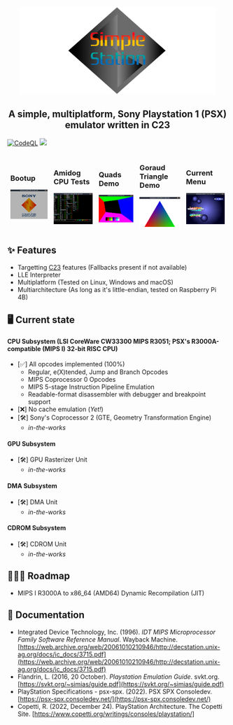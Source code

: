 <p align="center">
  <img src="resources/banner.png" width="450vw" height="200vw"/>
</p>

<h2 align="center">A simple, multiplatform, Sony Playstation 1 (PSX) emulator written in C23</h2>

[![CodeQL](https://github.com/cakehonolulu/SimpleStation/actions/workflows/simplestation.yml/badge.svg)](https://github.com/cakehonolulu/SimpleStation/actions/workflows/simplestation.yml) ![](https://byob.yarr.is/cakehonolulu/SimpleStation/build)


<table>
<thead>
  <tr>
    <td><h3>Bootup</h3><img src="https://raw.githubusercontent.com/cakehonolulu/SimpleStation/main/resources/bootup.png" alt="Image"></td>
    <td><h3>Amidog CPU Tests</h3><img src="https://raw.githubusercontent.com/cakehonolulu/SimpleStation/main/resources/amidog.png" alt="Image"></td>
    <td><h3>Quads Demo</h3><img src="https://raw.githubusercontent.com/cakehonolulu/SimpleStation/main/resources/quad.png" alt="Image"></td>
    <td><h3>Goraud Triangle Demo</h3><img src="https://raw.githubusercontent.com/cakehonolulu/SimpleStation/main/resources/triangle.png" alt="Image"></td>
    <td><h3>Current Menu</h3><img src="https://raw.githubusercontent.com/cakehonolulu/SimpleStation/main/resources/bios.png" alt="Image"></td>
  </tr>
</thead>
</table>

## ✨ Features
* Targetting [C23](https://en.cppreference.com/w/c/23) features (Fallbacks present if not available)
* LLE Interpreter
* Multiplatform (Tested on Linux, Windows and macOS)
* Multiarchitecture (As long as it's little-endian, tested on Raspberry Pi 4B)

## 🖥️ Current state
#### CPU Subsystem (LSI CoreWare CW33300 MIPS R3051; PSX's R3000A-compatible (MIPS I) 32-bit RISC CPU)
- [✅] All opcodes implemented (100%)
    - Regular, e(X)tended, Jump and Branch Opcodes
    - MIPS Coprocessor 0 Opcodes
    - MIPS 5-stage Instruction Pipeline Emulation
    - Readable-format disassembler with debugger and breakpoint support
- [❌] No cache emulation (_Yet!_)
- [🛠️] Sony's Coprocessor 2 (GTE, Geometry Transformation Engine)
    - _in-the-works_

#### GPU Subsystem
  - [🛠️] GPU Rasterizer Unit
    - _in-the-works_

#### DMA Subsystem
  - [🛠️] DMA Unit
    - _in-the-works_

#### CDROM Subsystem
  - [🛠️] CDROM Unit
    - _in-the-works_
    
## 👷🏼‍♂️ Roadmap
* MIPS I R3000A to x86_64 (AMD64) Dynamic Recompilation (JIT)

## 📃 Documentation
* Integrated Device Technology, Inc. (1996). _IDT MIPS Microprocessor Family Software Reference Manual_. Wayback Machine. [https://web.archive.org/web/20061010210946/http://decstation.unix-ag.org/docs/ic_docs/3715.pdf](https://web.archive.org/web/20061010210946/http://decstation.unix-ag.org/docs/ic_docs/3715.pdf)
* Flandrin, L. (2016, 20 October). _Playstation Emulation Guide_. svkt.org. [https://svkt.org/~simias/guide.pdf](https://svkt.org/~simias/guide.pdf)
* PlayStation Specifications - psx-spx. (2022). PSX SPX Consoledev. [https://psx-spx.consoledev.net/](https://psx-spx.consoledev.net/)
* Copetti, R. (2022, December 24). PlayStation Architecture. The Copetti Site. [https://www.copetti.org/writings/consoles/playstation/]
